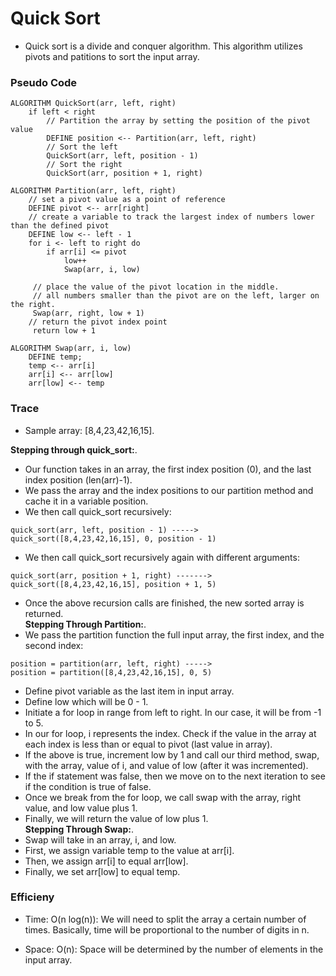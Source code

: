 # Quick Sort
- Quick sort is a divide and conquer algorithm. This algorithm utilizes pivots and patitions to sort the input array.
### Pseudo Code
```
ALGORITHM QuickSort(arr, left, right)
    if left < right
        // Partition the array by setting the position of the pivot value 
        DEFINE position <-- Partition(arr, left, right)
        // Sort the left
        QuickSort(arr, left, position - 1)
        // Sort the right
        QuickSort(arr, position + 1, right)

ALGORITHM Partition(arr, left, right)
    // set a pivot value as a point of reference
    DEFINE pivot <-- arr[right]
    // create a variable to track the largest index of numbers lower than the defined pivot
    DEFINE low <-- left - 1
    for i <- left to right do
        if arr[i] <= pivot
            low++
            Swap(arr, i, low)

     // place the value of the pivot location in the middle.
     // all numbers smaller than the pivot are on the left, larger on the right. 
     Swap(arr, right, low + 1)
    // return the pivot index point
     return low + 1

ALGORITHM Swap(arr, i, low)
    DEFINE temp;
    temp <-- arr[i]
    arr[i] <-- arr[low]
    arr[low] <-- temp
```
### Trace 
- Sample array: [8,4,23,42,16,15].  
   
**Stepping through quick_sort:**.   

- Our function takes in an array, the first index position (0), and the last index position (len(arr)-1). 
- We pass the array and the index positions to our partition method and cache it in a variable position. 
- We then call quick_sort recursively:
```
quick_sort(arr, left, position - 1) ----->
quick_sort([8,4,23,42,16,15], 0, position - 1)
```
- We then call quick_sort recursively again with different arguments:
```
quick_sort(arr, position + 1, right) ------->
quick_sort([8,4,23,42,16,15], position + 1, 5)
```
- Once the above recursion calls are finished, the new sorted array is returned.   
**Stepping Through Partition:**. 
- We pass the partition function the full input array, the first index, and the second index:
```
position = partition(arr, left, right) ----->
position = partition([8,4,23,42,16,15], 0, 5)
```
- Define pivot variable as the last item in input array.
- Define low which will be 0 - 1. 
- Initiate a for loop in range from left to right. In our case, it will be from -1 to 5.
- In our for loop, i represents the index. Check if the value in the array at each index is less than or equal to pivot (last value in array).
- If the above is true, increment low by 1 and call our third method, swap, with the array, value of i, and value of low (after it was incremented). 
- If the if statement was false, then we move on to the next iteration to see if the condition is true of false.
- Once we break from the for loop, we call swap with the array, right value, and low value plus 1. 
- Finally, we will return the value of low plus 1.    
**Stepping Through Swap:**.   
- Swap will take in an array, i, and low. 
- First, we assign variable temp to the value at arr[i]. 
- Then, we assign arr[i] to equal arr[low].
- Finally, we set arr[low] to equal temp. 
                 
### Efficieny
- Time: O(n log(n)): We will need to split the array a certain number of times. Basically, time will be proportional to the number of digits in n. 

- Space: O(n): Space will be determined by the number of elements in the input array. 
